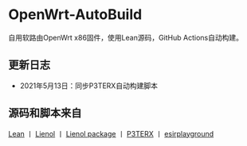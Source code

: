 # OpenWrt-AutoBuild

自用软路由OpenWrt x86固件，使用Lean源码，GitHub Actions自动构建。   

## 更新日志

- 2021年5月13日：同步P3TERX自动构建脚本

## 源码和脚本来自  
[Lean](https://github.com/coolsnowwolf/lede)  丨  [ Lienol](https://github.com/Lienol/openwrt-actions )  丨  [ Lienol package](https://github.com/Lienol/openwrt-package )  丨  [P3TERX](https://github.com/P3TERX/Actions-OpenWrt)  丨  [esirplayground](https://github.com/esirplayground/AutoBuild-OpenWrt)  
